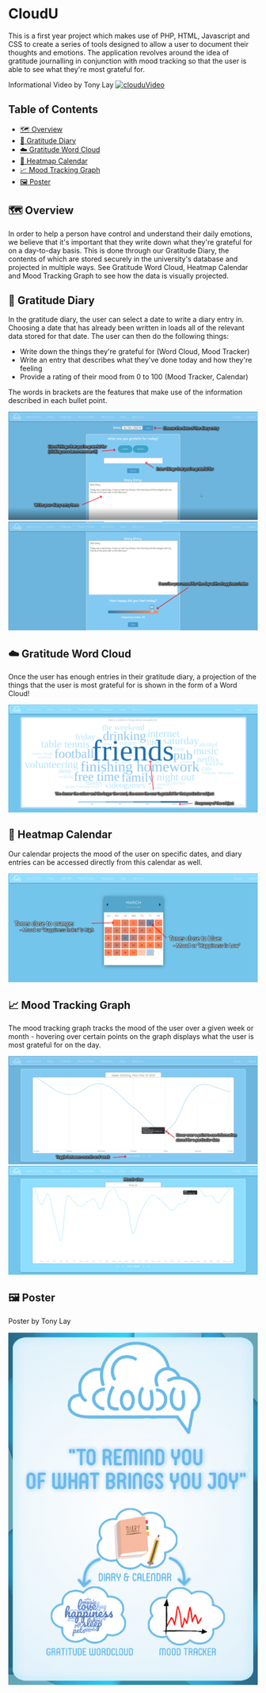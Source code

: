 
# CloudU

This is a first year project which makes use of PHP, HTML, Javascript and CSS to create a series of tools designed to allow a user to document their thoughts and emotions. The application revolves around the idea of gratitude journalling in conjunction with mood tracking so that the user is able to see what they're most grateful for.

Informational Video by Tony Lay
[![clouduVideo](https://img.youtube.com/vi/BZ9D8ioAJlM/0.jpg)](https://www.youtube.com/watch?v=BZ9D8ioAJlM)

## Table of Contents

  * [🗺️ Overview](#-overview)
  * [📖 Gratitude Diary](#-gratitude-diary)
  * [☁️ Gratitude Word Cloud](#-gratitude-word-cloud)
  * [📅 Heatmap Calendar](#-heatmap-calendar)
  * [📈 Mood Tracking Graph](#-mood-tracking-graph)
  * [🖼️ Poster](#-poster)
  

## 🗺️ Overview

In order to help a person have control and understand their daily emotions, we believe that it's important that they write down what they're grateful for on a day-to-day basis. This is done through our Gratitude Diary, the contents of which are stored securely in the university's database and projected in multiple ways. See Gratitude Word Cloud, Heatmap Calendar and Mood Tracking Graph to see how the data is visually projected.

## 📖 Gratitude Diary

In the gratitude diary, the user can select a date to write a diary entry in. Choosing a date that has already been written in loads all of the relevant data stored for that date. The user can then do the following things:
  * Write down the things they're grateful for (Word Cloud, Mood Tracker)
  * Write an entry that describes what they've done today and how they're feeling
  * Provide a rating of their mood from 0 to 100 (Mood Tracker, Calendar)

The words in brackets are the features that make use of the information described in each bullet point.

![Diary1](Media/diary.jpg)
![Diary2](Media/diary2.jpg)

## ☁️ Gratitude Word Cloud

Once the user has enough entries in their gratitude diary, a projection of the things that the user is most grateful for is shown in the form of a Word Cloud!

![Word Cloud](Media/wordcloud.jpg)
## 📅 Heatmap Calendar

Our calendar projects the mood of the user on specific dates, and diary entries can be accessed directly from this calendar as well.

![Calendar](Media/calendar.jpg)
## 📈 Mood Tracking Graph

The mood tracking graph tracks the mood of the user over a given week or month - hovering over certain points on the graph displays what the user is most grateful for on the day.

![MoodTracker1](Media/moodtracker.jpg)
![MoodTracker2](Media/moodtracker2.jpg)

## 🖼️ Poster

Poster by Tony Lay

![Poster](Media/poster.jpg)

